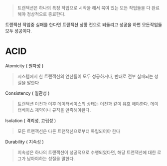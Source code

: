> 트랜잭션은 하나의 특정 작업으로 시작을 해서 묶여 있는 모든 작업들을 다 완료 해야 정상적으로 종료한다.

트랜잭션 작업중 실패를 한다면 트랜잭션 상황 전으로 되돌리고 성공을 하면 모든작업들 모두 성공이다.


# ACID
Atomicity ( 원자성 )
> 시스템에서 한 트랜잭션의 연산들이 모두 성공하거나, 반대로 전부 실패되는 성질을 말한다


Consistency ( 일관성 )
>트랜잭션 이전과 이후 데이터베이스의 상태는 이전과 같이 유효 해야한다.
> 데이터베이스 제약이나 규칙을 만족해야한다.


Isolation ( 격리성, 고립성 )
> 모든 트랜잭션은 다른 트랜잭션으로부터 독립되어야 한다


Durability ( 지속성 )
> 지속성은 하나의 트랜잭션이 성공적으로 수행되었다면, 해당 트랜잭션에 대한 로그가 남아야하는 성질을 말한다.


